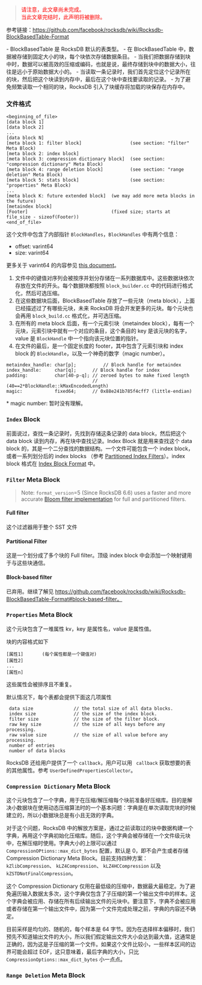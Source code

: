 


> <font color=red>请注意，此文章尚未完成。</font>  
> <font color=red>当此文章完结时，此声明将被删除。</font>







参考链接：https://github.com/facebook/rocksdb/wiki/Rocksdb-BlockBasedTable-Format

\- BlockBasedTable 是 RocksDB 默认的表类型。
\- 在 BlockBasedTable 中，数据被存储到固定大小的块，每个块依次存储数据条目。
\- 当我们把数据存储到块中时，数据可以被高效的压缩或编码，也就是说，最终存储到块中的数据大小，往往是远小于原始数据大小的。
\- 当读取一条记录时，我们首先定位这个记录所在的块，然后把这个块读到内存中，最后在这个块中查找要读取的记录。
\- 为了避免频繁读取一个相同的块，RocksDB 引入了块缓存将加载的块保存在内存中。

<!--more-->


### 文件格式

```
<beginning_of_file>
[data block 1]
[data block 2]
...
[data block N]
[meta block 1: filter block]                  (see section: "filter" Meta Block)
[meta block 2: index block]
[meta block 3: compression dictionary block]  (see section: "compression dictionary" Meta Block)
[meta block 4: range deletion block]          (see section: "range deletion" Meta Block)
[meta block 5: stats block]                   (see section: "properties" Meta Block)
...
[meta block K: future extended block]  (we may add more meta blocks in the future)
[metaindex block]
[Footer]                               (fixed size; starts at file_size - sizeof(Footer))
<end_of_file>
```



这个文件中包含了内部指针 `BlockHandles`，`BlockHandles` 中有两个信息：

* offset:    varint64
* size:        varint64

更多关于 varint64 的内容参见  [this document](https://developers.google.com/protocol-buffers/docs/encoding#varints)。



1. 文件中的键值对序列会被按序并划分存储在一系列数据库中。这些数据块依次存放在文件的开头。每个数据块都按照 `block_builder.cc` 中的代码进行格式化，然后可选压缩。
2. 在这些数据块后面，BlockBasedTable 存放了一些元块（meta block），上面已经描述过了有哪些元块，未来 RocksDB 将会开发更多的元块。每个元块也会再用 `block_build.cc` 格式化，并可选压缩。
3. 在所有的 meta block 后面，有一个元索引块（metaindex block），每有一个元块，元索引块中就有一个对应的条目，这个条目的 key 是该元块的名字，value 是 `BlockHandle` 中一个指向该元块位置的指针。
4. 在文件的最后，是一个固定长度的 footer，其中包含了元索引块和 index block 的 `BlockHandle`，以及一个神奇的数字（magic number）。

```
metaindex_handle: char[p];  		// Block handle for metaindex
index_handle:     char[q];      // Block handle for index
padding:          char[40-p-q]; // zeroed bytes to make fixed length
                                // (40==2*BlockHandle::kMaxEncodedLength)
magic:            fixed64;      // 0x88e241b785f4cff7 (little-endian)
```

\* magic number: 暂时没有理解。



### `Index` Block

前面说过，查找一条记录时，先找到存储这条记录的 data block，然后把这个 data block 读到内存，再在块中查找记录。Index Block 就是用来查找这个 data block 的，其是一个二分查找的数据结构。一个文件可能包含一个 index block，或者一系列划分后的 index blocks （参考 [Partitioned Index Filters](https://github.com/facebook/rocksdb/wiki/Partitioned-Index-Filters)）。index block 格式在 [Index Block Format](https://github.com/facebook/rocksdb/wiki/Index-Block-Format) 中。





### `Filter` Meta Block

> Note: `format_version`=5 (Since RocksDB 6.6) uses a faster and more accurate [Bloom filter implementation](https://github.com/facebook/rocksdb/wiki/RocksDB-Bloom-Filter) for full and partitioned filters.

#### Full filter

这个过滤器用于整个 SST 文件

#### Partitional Filter

这是一个划分成了多个块的 Full filter。顶级 index block 中会添加一个映射键用于与这些块通信。

#### Block-based filter

已弃用。继续了解见 https://github.com/facebook/rocksdb/wiki/Rocksdb-BlockBasedTable-Format#block-based-filter。



### `Properties` Meta Block

这个元块包含了一堆属性 kv，key 是属性名，value 是属性值。

块的内容格式如下

```
[属性1] 		(每个属性都是一个键值对)
[属性2]
...
[属性n]
```

这些属性会被排序且不重复。

默认情况下，每个表都会提供下面这几项属性

```
 data size               // the total size of all data blocks. 
 index size              // the size of the index block.
 filter size             // the size of the filter block.
 raw key size            // the size of all keys before any processing.
 raw value size          // the size of all value before any processing.
 number of entries
 number of data blocks
```

RocksDB 还给用户提供了一个 `callback`，用户可以用 ` callback` 获取想要的表的其他属性。参考 `UserDefinedPropertiesCollector`。



### `Compression Dictionary` Meta Block

这个元块包含了一个字典，用于在压缩/解压缩每个块前准备好压缩库。目的是解决小数据块在使用动态压缩算法时的一个基本问题：字典是在单次读取完块的时候建立的，所以小数据块总是有小且无效的字典。

对于这个问题，RocksDB 中的解放方案是，通过之前读取过的块中数据构建一个字典，再用这个字典初始化压缩库。随后，这个字典会被存储在一个文件级元块中，在解压缩时使用。字典大小的上限可以通过 `CompressionOPtions::max_dict_bytes` 配置，默认是 0，即不会产生或者存储 Compression Dictionary Meta Block。目前支持四种方案： `kZlibCompression`、 `kLZ4Compression`、 `kLZ4HCCompression`  以及 `kZSTDNotFinalCompression`。

这个 Compression Dictionary 仅用在最低级的压缩中，数据最大最稳定。为了避免遍历输入数据太多次，这个字典仅包含了子压缩的第一个输出文件中的样本。这个字典会被应用、存储在所有后续输出文件的元块中。要注意下，字典不会被应用或者存储在第一个输出文件中，因为第一个文件完成处理之前，字典的内容还不确定。

目前采样是均匀的、随机的，每个样本是 64 字节。因为在选择样本偏移时，我们预先不知道输出文件的大小，所以我们假定输出文件大小会达到最大值，这通常是正确的，因为这是子压缩的第一个文件。如果这个文件比较小，一些样本区间的边界可能会超过 EOF，这只意味着，最后字典的大小，只比  `CompressionOptions::max_dict_bytes` 小一点点。



### `Range Deletion` Meta Block





